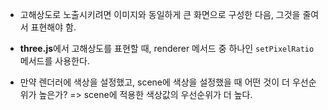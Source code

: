 - 고해상도로 노출시키려면 이미지와 동일하게 큰 화면으로 구성한 다음, 그것을 줄여서 표현해야 함.

- <b>three.js</b>에서 고해상도를 표현할 때, renderer 메서드 중 하나인 `setPixelRatio` 메서드를 사용한다.

- 만약 렌더러에 색상을 설정했고, scene에 색상을 설정했을 때 어떤 것이 더 우선순위가 높은가?
  => scene에 적용한 색상값의 우선순위가 더 높다.
